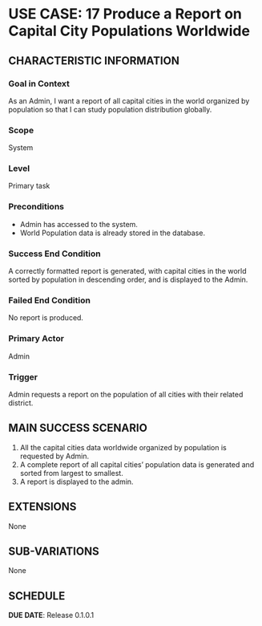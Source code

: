 # USE CASE: 17 Produce a Report on Capital City Populations Worldwide

## CHARACTERISTIC INFORMATION

### Goal in Context
As an Admin, I want a report of all capital cities in the world organized by population so that I can study population distribution globally.

### Scope
System

### Level
Primary task

### Preconditions
* Admin has accessed to the system.
* World Population data is already stored in the database.

### Success End Condition
A correctly formatted report is generated, with  capital cities in the world sorted by population in descending order, and is displayed to the Admin.

### Failed End Condition
No report is produced.

### Primary Actor
Admin

### Trigger
Admin requests a report on the population of all cities with their related district.

## MAIN SUCCESS SCENARIO
1.	All the capital cities data worldwide organized by population is requested by Admin.
2.	A complete report of all capital cities’ population data is generated and sorted from largest to smallest.
3.	A report is displayed to the admin.

## EXTENSIONS
None

## SUB-VARIATIONS
None

## SCHEDULE

**DUE DATE**: Release 0.1.0.1